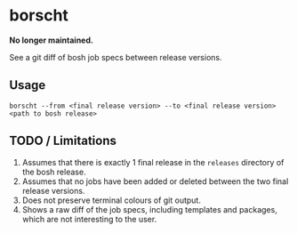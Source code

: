 # borscht

**No longer maintained.**

See a git diff of bosh job specs between release versions.

## Usage

```
borscht --from <final release version> --to <final release version> <path to bosh release>
```

## TODO / Limitations
1. Assumes that there is exactly 1 final release in the `releases` directory of
   the bosh release.
1. Assumes that no jobs have been added or deleted between the two final
   release versions.
1. Does not preserve terminal colours of git output.
1. Shows a raw diff of the job specs, including templates and packages, which
   are not interesting to the user.
